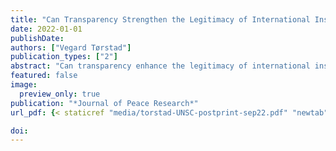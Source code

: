 ```yaml
---
title: "Can Transparency Strengthen the Legitimacy of International Institutions? Evidence from the UN Security Council"
date: 2022-01-01
publishDate: 
authors: ["Vegard Tørstad"]
publication_types: ["2"]
abstract: "Can transparency enhance the legitimacy of international institutions? As transparency has become a widely applied procedural standard in international politics, a range of institutions have implemented transparency reforms under the presumption that increased transparency can elicit support among relevant audiences. This paper evaluates whether increased transparency in the UN Security Council leads to enhanced legitimacy perceptions among UN member states. The paper first traces the history of Security Council reform since 1990 and draws on interviews with diplomats and observers to describe a transparency reform the Council enacted in 2006. Next, the paper uses longitudinal content analysis to empirically probe the legitimation effects of that transparency reform. The empirical analysis is based on an original dataset of 4303 legitimacy statements made by UN member states in annual UN General Assembly debates over the periods 1990-2006 and 2006-2018. The findings cast doubt over the potential of transparency reform to improve the Council’s legitimacy; and instead suggest that increasing the direct participation of the wider UN membership may be a more viable legitimation strategy. This article contributes to existing international legitimacy literature by providing empirical evidence on the relationship between transparency and legitimacy; and by demonstrating which institutional features that affect the perceived legitimacy of the Security Council."
featured: false
image:
  preview_only: true
publication: "*Journal of Peace Research*"
url_pdf: {< staticref "media/torstad-UNSC-postprint-sep22.pdf" "newtab" >}

doi: 
---
```


